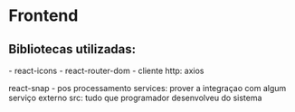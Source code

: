<h1>Frontend</h1>
<h2>Bibliotecas utilizadas:</h2>
- react-icons
- react-router-dom
- cliente http: axios

react-snap - pos processamento
services: prover a integraçao com algum serviço externo
src: tudo que programador desenvolveu do sistema
